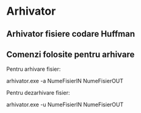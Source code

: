 # Arhivator
Arhivator fisiere codare Huffman
---
## Comenzi folosite pentru arhivare
Pentru arhivare fisier:

arhivator.exe -a NumeFisierIN NumeFisierOUT

Pentru dezarhivare fisier:

arhivator.exe -u NumeFisierIN NumeFisierOUT
